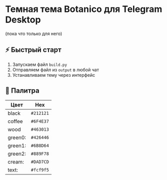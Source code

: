 # Темная тема Botanico для Telegram Desktop
(пока что только для него)

## ⚡ Быстрый старт
1. Запускаем файл `build.py`
2. Отправляем файл из `output` в любой чат
3. Устанавливаем тему через интерфейс

## 🎨 Палитра
| Цвет    | Hex       |
| ------- | --------- |
| black   | `#212121` |
| coffee  | `#6F4E37` |
| wood    | `#463013` |
| green0: | `#426446` |
| green1: | `#6B8D64` |
| green2: | `#889F78` |
| cream:  | `#DAD7CD` |
| text:   | `#fcf9f5` |